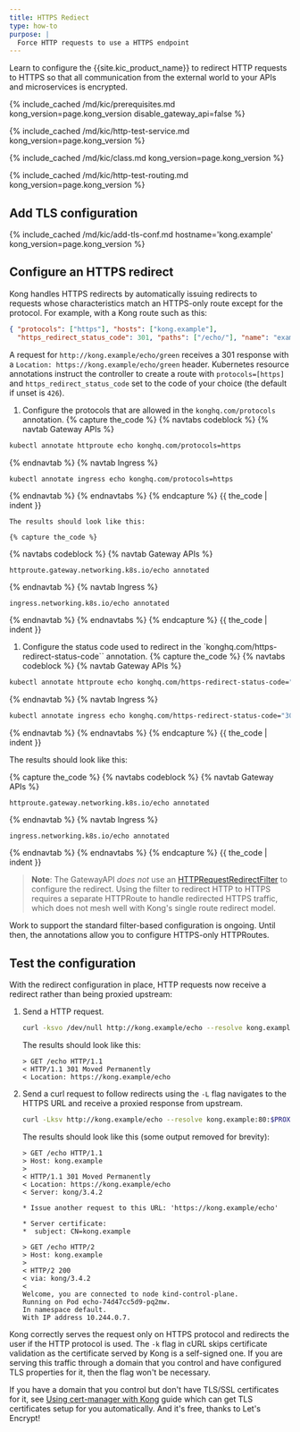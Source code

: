 ```yaml
---
title: HTTPS Rediect
type: how-to
purpose: |
  Force HTTP requests to use a HTTPS endpoint
---
```


Learn to configure the {{site.kic_product_name}} to redirect HTTP requests to
HTTPS so that all communication from the external world to your APIs and
microservices is encrypted.

{% include_cached /md/kic/prerequisites.md kong_version=page.kong_version disable_gateway_api=false %}

{% include_cached /md/kic/http-test-service.md kong_version=page.kong_version %}

{% include_cached /md/kic/class.md kong_version=page.kong_version %}

{% include_cached /md/kic/http-test-routing.md kong_version=page.kong_version %}

## Add TLS configuration

{% include_cached /md/kic/add-tls-conf.md hostname='kong.example' kong_version=page.kong_version %}

## Configure an HTTPS redirect

Kong handles HTTPS redirects by automatically issuing redirects to requests
whose characteristics match an HTTPS-only route except for the protocol. For
example, with a Kong route such as this:

```json
{ "protocols": ["https"], "hosts": ["kong.example"],
  "https_redirect_status_code": 301, "paths": ["/echo/"], "name": "example" }
```

A request for `http://kong.example/echo/green` receives a 301 response with
a `Location: https://kong.example/echo/green` header. Kubernetes resource
annotations instruct the controller to create a route with `protocols=[https]`
and `https_redirect_status_code` set to the code of your choice (the default if
unset is `426`).
1. Configure the protocols that are allowed in the `konghq.com/protocols` annotation.
   {% capture the_code %}
{% navtabs codeblock %}
{% navtab Gateway APIs %}

```bash
kubectl annotate httproute echo konghq.com/protocols=https
```
{% endnavtab %}
{% navtab Ingress %}

```bash
kubectl annotate ingress echo konghq.com/protocols=https
```
{% endnavtab %}
{% endnavtabs %}
{% endcapture %}
{{ the_code | indent }}

    The results should look like this:

    {% capture the_code %}
{% navtabs codeblock %}
{% navtab Gateway APIs %}
```text
httproute.gateway.networking.k8s.io/echo annotated
```
{% endnavtab %}
{% navtab Ingress %}
```text
ingress.networking.k8s.io/echo annotated
```
{% endnavtab %}
{% endnavtabs %}
{% endcapture %}
{{ the_code | indent }}


1. Configure the status code used to redirect in the `konghq.com/https-redirect-status-code`` annotation. 
   {% capture the_code %}
{% navtabs codeblock %}
{% navtab Gateway APIs %}

```bash
kubectl annotate httproute echo konghq.com/https-redirect-status-code="301"
```
{% endnavtab %}
{% navtab Ingress %}

```bash
kubectl annotate ingress echo konghq.com/https-redirect-status-code="301"
```
{% endnavtab %}
{% endnavtabs %}
{% endcapture %}
{{ the_code | indent }}

   The results should look like this:

   {% capture the_code %}
{% navtabs codeblock %}
{% navtab Gateway APIs %}
```text
httproute.gateway.networking.k8s.io/echo annotated
```
{% endnavtab %}
{% navtab Ingress %}
```text
ingress.networking.k8s.io/echo annotated
```
{% endnavtab %}
{% endnavtabs %}
{% endcapture %}
{{ the_code | indent }}

> **Note**: The GatewayAPI _does not_ use an [HTTPRequestRedirectFilter](https://gateway-api.sigs.k8s.io/references/spec/#gateway.networking.k8s.io/v1.HTTPRequestRedirectFilter)
to configure the redirect. Using the filter to redirect HTTP to HTTPS requires
a separate HTTPRoute to handle redirected HTTPS traffic, which does not mesh
well with Kong's single route redirect model.

Work to support the standard filter-based configuration is ongoing. Until then,
the annotations allow you to configure HTTPS-only HTTPRoutes.

## Test the configuration

With the redirect configuration in place, HTTP requests now receive a
redirect rather than being proxied upstream:
1. Send a HTTP request.
    ```bash
    curl -ksvo /dev/null http://kong.example/echo --resolve kong.example:80:$PROXY_IP 2>&1 | grep -i http
    ```

    The results should look like this:

    ```text
    > GET /echo HTTP/1.1
    < HTTP/1.1 301 Moved Permanently
    < Location: https://kong.example/echo
    ```

1. Send a curl request to follow redirects using the `-L` flag navigates
to the HTTPS URL and receive a proxied response from upstream.

    ```bash
    curl -Lksv http://kong.example/echo --resolve kong.example:80:$PROXY_IP --resolve kong.example:443:$PROXY_IP 2>&1
    ```

    The results should look like this (some output removed for brevity):

    ```text
    > GET /echo HTTP/1.1
    > Host: kong.example
    >
    < HTTP/1.1 301 Moved Permanently
    < Location: https://kong.example/echo
    < Server: kong/3.4.2
    
    * Issue another request to this URL: 'https://kong.example/echo'

    * Server certificate:
    *  subject: CN=kong.example
     
    > GET /echo HTTP/2
    > Host: kong.example
    >
    < HTTP/2 200
    < via: kong/3.4.2
    <
    Welcome, you are connected to node kind-control-plane.
    Running on Pod echo-74d47cc5d9-pq2mw.
    In namespace default.
    With IP address 10.244.0.7.
    ```

Kong correctly serves the request only on HTTPS protocol and redirects the user
if the HTTP protocol is used. The `-k` flag in cURL skips certificate
validation as the certificate served by Kong is a self-signed one. If you are
serving this traffic through a domain that you control and have configured TLS
properties for it, then the flag won't be necessary.

If you have a domain that you control but don't have TLS/SSL certificates for
it, see [Using cert-manager with
Kong](/kubernetes-ingress-controller/{{page.kong_version}}/guides/cert-manager)
guide which can get TLS certificates setup for you automatically. And it's
free, thanks to Let's Encrypt!